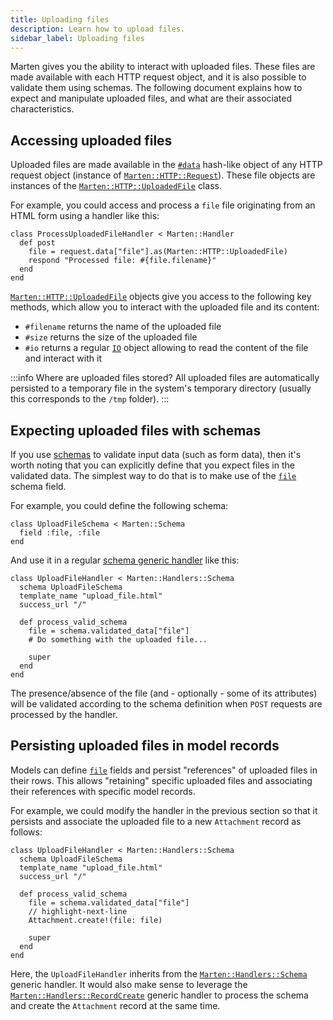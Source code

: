 ```yaml
---
title: Uploading files
description: Learn how to upload files.
sidebar_label: Uploading files
---
```


Marten gives you the ability to interact with uploaded files. These files are made available with each HTTP request object, and it is also possible to validate them using schemas. The following document explains how to expect and manipulate uploaded files, and what are their associated characteristics.

## Accessing uploaded files

Uploaded files are made available in the [`#data`](pathname:///api/0.3/Marten/HTTP/Request.html#data%3AParams%3A%3AData-instance-method) hash-like object of any HTTP request object (instance of [`Marten::HTTP::Request`](pathname:///api/0.3/Marten/HTTP/Request.html)). These file objects are instances of the [`Marten::HTTP::UploadedFile`](pathname:///api/0.3/Marten/HTTP/UploadedFile.html) class.

For example, you could access and process a `file` file originating from an HTML form using a handler like this:

```crystal
class ProcessUploadedFileHandler < Marten::Handler
  def post
    file = request.data["file"].as(Marten::HTTP::UploadedFile)
    respond "Processed file: #{file.filename}"
  end
end
```

[`Marten::HTTP::UploadedFile`](pathname:///api/0.3/Marten/HTTP/UploadedFile.html) objects give you access to the following key methods, which allow you to interact with the uploaded file and its content:

* `#filename` returns the name of the uploaded file
* `#size` returns the size of the uploaded file
* `#io` returns a regular [`IO`](https://crystal-lang.org/api/IO.html) object allowing to read the content of the file and interact with it

:::info Where are uploaded files stored?
All uploaded files are automatically persisted to a temporary file in the system's temporary directory (usually this corresponds to the `/tmp` folder).
:::

## Expecting uploaded files with schemas

If you use [schemas](../schemas/introduction.md) to validate input data (such as form data), then it's worth noting that you can explicitly define that you expect files in the validated data. The simplest way to do that is to make use of the [`file`](../schemas/reference/fields.md#file) schema field.

For example, you could define the following schema:

```crystal
class UploadFileSchema < Marten::Schema
  field :file, :file
end
```

And use it in a regular [schema generic handler](../handlers-and-http/reference/generic-handlers.md#processing-a-schema) like this:

```crystal
class UploadFileHandler < Marten::Handlers::Schema
  schema UploadFileSchema
  template_name "upload_file.html"
  success_url "/"

  def process_valid_schema
    file = schema.validated_data["file"]
    # Do something with the uploaded file...

    super
  end
end
```

The presence/absence of the file (and - optionally - some of its attributes) will be validated according to the schema definition when `POST` requests are processed by the handler.

## Persisting uploaded files in model records

Models can define [`file`](../models-and-databases/reference/fields.md#file) fields and persist "references" of uploaded files in their rows. This allows "retaining" specific uploaded files and associating their references with specific model records.

For example, we could modify the handler in the previous section so that it persists and associate the uploaded file to a new `Attachment` record as follows:

```crystal
class UploadFileHandler < Marten::Handlers::Schema
  schema UploadFileSchema
  template_name "upload_file.html"
  success_url "/"

  def process_valid_schema
    file = schema.validated_data["file"]
    // highlight-next-line
    Attachment.create!(file: file)

    super
  end
end
```

Here, the `UploadFileHandler` inherits from the [`Marten::Handlers::Schema`](pathname:///api/0.3/Marten/Handlers/Schema.html) generic handler. It would also make sense to leverage the [`Marten::Handlers::RecordCreate`](pathname:///api/0.3/Marten/Handlers/RecordCreate.html) generic handler to process the schema and create the `Attachment` record at the same time.
